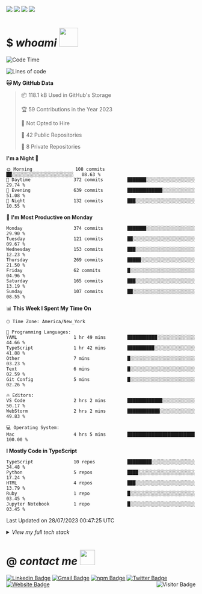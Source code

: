<a href="#"><img src="https://img.shields.io/badge/Full%20Stack-Developer-white?style=for-the-badge"></a>
<a href="#"><img src="https://img.shields.io/badge/DevOps-Engineer-white?style=for-the-badge"></a>
<a href="#"><img src="https://img.shields.io/badge/Open%20Source-Advocate-white?style=for-the-badge"></a>
<a href="#"><img src="https://img.shields.io/badge/Clean%20Code-Fanatic-white?style=for-the-badge"></a>

# $ _whoami_ <img src="https://mariajandersen.com/wp-content/uploads/2019/03/gladkunde_gif.gif" width="50">

<!--START_SECTION:waka-->
![Code Time](http://img.shields.io/badge/Code%20Time-786%20hrs%2033%20mins-blue)

![Lines of code](https://img.shields.io/badge/From%20Hello%20World%20I%27ve%20Written-1.8%20million%20lines%20of%20code-blue)

**🐱 My GitHub Data** 

> 📦 118.1 kB Used in GitHub's Storage 
 > 
> 🏆 59 Contributions in the Year 2023
 > 
> 🚫 Not Opted to Hire
 > 
> 📜 42 Public Repositories 
 > 
> 🔑 8 Private Repositories 
 > 
**I'm a Night 🦉** 

```text
🌞 Morning                108 commits         ██░░░░░░░░░░░░░░░░░░░░░░░   08.63 % 
🌆 Daytime                372 commits         ███████░░░░░░░░░░░░░░░░░░   29.74 % 
🌃 Evening                639 commits         █████████████░░░░░░░░░░░░   51.08 % 
🌙 Night                  132 commits         ███░░░░░░░░░░░░░░░░░░░░░░   10.55 % 
```
📅 **I'm Most Productive on Monday** 

```text
Monday                   374 commits         ███████░░░░░░░░░░░░░░░░░░   29.90 % 
Tuesday                  121 commits         ██░░░░░░░░░░░░░░░░░░░░░░░   09.67 % 
Wednesday                153 commits         ███░░░░░░░░░░░░░░░░░░░░░░   12.23 % 
Thursday                 269 commits         █████░░░░░░░░░░░░░░░░░░░░   21.50 % 
Friday                   62 commits          █░░░░░░░░░░░░░░░░░░░░░░░░   04.96 % 
Saturday                 165 commits         ███░░░░░░░░░░░░░░░░░░░░░░   13.19 % 
Sunday                   107 commits         ██░░░░░░░░░░░░░░░░░░░░░░░   08.55 % 
```


📊 **This Week I Spent My Time On** 

```text
🕑︎ Time Zone: America/New_York

💬 Programming Languages: 
YAML                     1 hr 49 mins        ███████████░░░░░░░░░░░░░░   44.66 % 
TypeScript               1 hr 42 mins        ██████████░░░░░░░░░░░░░░░   41.88 % 
Other                    7 mins              █░░░░░░░░░░░░░░░░░░░░░░░░   03.23 % 
Text                     6 mins              █░░░░░░░░░░░░░░░░░░░░░░░░   02.59 % 
Git Config               5 mins              █░░░░░░░░░░░░░░░░░░░░░░░░   02.26 % 

🔥 Editors: 
VS Code                  2 hrs 2 mins        █████████████░░░░░░░░░░░░   50.17 % 
WebStorm                 2 hrs 2 mins        ████████████░░░░░░░░░░░░░   49.83 % 

💻 Operating System: 
Mac                      4 hrs 5 mins        █████████████████████████   100.00 % 
```

**I Mostly Code in TypeScript** 

```text
TypeScript               10 repos            █████████░░░░░░░░░░░░░░░░   34.48 % 
Python                   5 repos             ████░░░░░░░░░░░░░░░░░░░░░   17.24 % 
HTML                     4 repos             ███░░░░░░░░░░░░░░░░░░░░░░   13.79 % 
Ruby                     1 repo              █░░░░░░░░░░░░░░░░░░░░░░░░   03.45 % 
Jupyter Notebook         1 repo              █░░░░░░░░░░░░░░░░░░░░░░░░   03.45 % 
```




 Last Updated on 28/07/2023 00:47:25 UTC
<!--END_SECTION:waka-->

<details>
  <summary><i>View my full tech stack</i></summary>

  <table>
  <tr>
    <td>syntax</td>
    <td>
      
  [![#](https://img.shields.io/badge/-JavaScript-F7DF1E?style=flat-square&logo=javascript&logoColor=black)](#) [![#](https://img.shields.io/badge/-TypeScript-007ACC?style=flat-square&logo=typescript)](#) [![#](https://img.shields.io/badge/-Python-3776AB?style=flat-square&logo=Python&logoColor=white)](#) [![#](https://img.shields.io/badge/-CSharp-00599C?style=flat-square&logo=c%20sharp)](#) [![#](https://img.shields.io/badge/-.NET-5C2D91?style=flat-square&logo=.net)](#) [![#](https://img.shields.io/badge/-Java-007396?style=flat-square&logo=java&logoColor=white)](#) [![#](https://img.shields.io/badge/-HTML5-E34F26?style=flat-square&logo=html5&logoColor=white)](#) [![#](https://img.shields.io/badge/-CSS3-1572B6?style=flat-square&logo=css3)](#) [![#](https://img.shields.io/badge/-Sass-CC6699?style=flat-square&logo=sass&logoColor=white)](#) [![#](https://img.shields.io/badge/-Markdown-black?style=flat-square&logo=markdown&logoColor=white)](#) [![#](https://img.shields.io/badge/-JSON-black?style=flat-square&logo=json&logoColor=white)](#)
      
  </td>
  </tr>
  <tr>
    <td>frontend</td>
    <td>
      
  [![#](https://img.shields.io/badge/-React-61DAFB?style=flat-square&logo=react&logoColor=black)](#) [![#](https://img.shields.io/badge/-Angular-DD0031?style=flat-square&logo=Angular)](#) [![#](https://img.shields.io/badge/-Material%20Design-757575?style=flat-square&logo=Material-Design&logoColor=white)](#) [![#](https://img.shields.io/badge/-Bootstrap-563D7C?style=flat-square&logo=bootstrap)](#) [![#](https://img.shields.io/badge/-Node.js-339933?style=flat-square&logo=Node.js&logoColor=white)](#) [![#](https://img.shields.io/badge/-Vue.js-4FC08D?style=flat-square&logo=vue.js&logoColor=white)](#) [![#](https://img.shields.io/badge/-jQuery-0769AD?style=flat-square&logo=jquery&logoColor=white)](#)
    </td>
  </tr>
  <tr>
    <td>backend</td>
    <td>
      
  [![#](https://img.shields.io/badge/-Django-092E20?style=flat-square&logo=django&logoColor=white)](#) [![#](https://img.shields.io/badge/-Flask-black?style=flat-square&logo=flask&logoColor=white)](#) [![#](https://img.shields.io/badge/-Spring-6DB33F?style=flat-square&logo=spring&logoColor=white)](#) [![#](https://img.shields.io/badge/-Ruby%20On%20Rails-CC0000?style=flat-square&logo=ruby-on-rails&logoColor=white)](#) [![#](https://img.shields.io/badge/-Swagger-85EA2D?style=flat-square&logo=swagger&logoColor=black)](#) |
    </td>
  </tr>
  <tr>
    <td>database</td>
    <td>
      
  [![#](https://img.shields.io/badge/-MongoDB-47A248?style=flat-square&logo=mongodb&logoColor=white)](#) [![#](https://img.shields.io/badge/-MySQL-4479A1?style=flat-square&logo=mysql&logoColor=white)](#) [![#](https://img.shields.io/badge/-Microsoft%20SQL%20Server-CC2927?style=flat-square&logo=microsoft-sql-server&logoColor=white)](#) [![#](https://img.shields.io/badge/-Oracle-F80000?style=flat-square&logo=oracle&logoColor=white)](#)  
    </td>
  </tr>
  <tr>
    <td>server</td>
    <td>
      
  [![#](https://img.shields.io/badge/-Digital%20Ocean-darkblue?style=flat-square&logo=digitalocean)](#) [![#](https://img.shields.io/badge/-Amazon%20AWS-232F3E?style=flat-square&logo=amazon-aws)](#) [![#](https://img.shields.io/badge/-Google%20Cloud-4285F4?style=flat-square&logo=google-cloud&logoColor=white)](#) [![#](https://img.shields.io/badge/-Red%20Hat%20Open%20Shift-EE0000?style=flat-square&logo=Red-Hat-Open-Shift)](#) [![#](https://img.shields.io/badge/-Firebase-FFCA28?style=flat-square&logo=firebase&logoColor=black)](#) [![#](https://img.shields.io/badge/-nginx-269539?style=flat-square&logo=nginx&logoColor=white)](#) [![#](https://img.shields.io/badge/-Apache-D22128?style=flat-square&logo=apache&logoColor=white)](#) 
    </td>
  </tr>
  <tr>
    <td>devops</td>
    <td>
      
  [![#](https://img.shields.io/badge/-Git-F05032?style=flat-square&logo=git&logoColor=white)](#) [![#](https://img.shields.io/badge/-GitHub-181717?style=flat-square&logo=github&logoColor=white)](#) [![#](https://img.shields.io/badge/-GitLab-FCA121?style=flat-square&logo=gitlab&logoColor=white)](#) [![#](https://img.shields.io/badge/-Jenkins-D24939?style=flat-square&logo=jenkins&logoColor=white)](#) [![#](https://img.shields.io/badge/-SonarQube-4E9BCD?style=flat-square&logo=sonarqube&logoColor=white)](#) [![#](https://img.shields.io/badge/-Subversion-809CC9?style=flat-square&logo=subversion&logoColor=white)](#) [![#](https://img.shields.io/badge/-Azure%20DevOps-0078D7?style=flat-square&logo=azure-devops&logoColor=white)](#) [![#](https://img.shields.io/badge/-Amazon%20AWS-232F3E?style=flat-square&logo=amazon-aws)](#)
    </td>
  </tr>
  <tr>
    <td>systems</td>
    <td> 
 
  [![#](https://img.shields.io/badge/-MacOS-999?style=flat-square&logo=apple&logoColor=white)](#) [![#](https://img.shields.io/badge/-Windows-0078D6?style=flat-square&logo=windows&logoColor=white)](#) [![#](https://img.shields.io/badge/-Ubuntu-E95420?style=flat-square&logo=ubuntu&logoColor=white)](#) [![#](https://img.shields.io/badge/-Debian-A81D33?style=flat-square&logo=debian&logoColor=white)](#) [![#](https://img.shields.io/badge/-Raspberry%20Pi-C51A4A?style=flat-square&logo=Raspberry-Pi)](#) [![#](https://img.shields.io/badge/-iPhone-black?style=flat-square&logo=ios&logoColor=white)](#) [![#](https://img.shields.io/badge/-Android-3DDC84?style=flat-square&logo=android&logoColor=white)](#)
    </td>
  </tr>  
  <tr>
    <td>tools</td>
    <td>
      
  [![#](https://img.shields.io/badge/-Docker-2496ED?style=flat-square&logo=docker&logoColor=white)](#) [![#](https://img.shields.io/badge/-Visual%20Studio%20Code-4E9BCD?style=flat-square&logo=visual-studio-code&logoColor=white)](#) [![#](https://img.shields.io/badge/-Visual%20Studio-5C2D91?style=flat-square&logo=visual-studio&logoColor=white)](#) [![#](https://img.shields.io/badge/-SonarLint-CC2026?style=flat-square&logo=sonarlint&logoColor=white)](#) [![#](https://img.shields.io/badge/-WebStorm-black?style=flat-square&logo=webstorm&logoColor=white)](#) [![#](https://img.shields.io/badge/-IntelliJ%20IDEA-black?style=flat-square&logo=intellij-idea&logoColor=white)](#) [![#](https://img.shields.io/badge/-PyCharm-black?style=flat-square&logo=pycharm&logoColor=white)](#) [![#](https://img.shields.io/badge/-Eclipse%20IDE-2C2255?style=flat-square&logo=eclipse-ide&logoColor=white)](#) [![#](https://img.shields.io/badge/-Atom-66595C?style=flat-square&logo=atom&logoColor=white)](#) [![#](https://img.shields.io/badge/-Jupyter-F37626?style=flat-square&logo=jupyter&logoColor=white)](#) [![#](https://img.shields.io/badge/-Postman-FF6C37?style=flat-square&logo=postman&logoColor=white)](#) [![#](https://img.shields.io/badge/-Apache%20Maven-C71A36?style=flat-square&logo=apache-maven&logoColor=white)](#) [![#](https://img.shields.io/badge/-Gradle-02303A?style=flat-square&logo=gradle&logoColor=white)](#) [![#](https://img.shields.io/badge/-Dynatrace-1496FF?style=flat-square&logo=dynatrace&logoColor=white)](#) [![#](https://img.shields.io/badge/-Lighthouse-F44B21?style=flat-square&logo=lighthouse&logoColor=white)](#) [![#](https://img.shields.io/badge/-Powershell-5391FE?style=flat-square&logo=powershell&logoColor=white)](#) [![#](https://img.shields.io/badge/-Vagrant-1563FF?style=flat-square&logo=vagrant&logoColor=white)](#) [![#](https://img.shields.io/badge/-Homebrew-FBB040?style=flat-square&logo=homebrew&logoColor=black)](#) [![#](https://img.shields.io/badge/-NuGet-004880?style=flat-square&logo=nuget&logoColor=white)](#) [![#](https://img.shields.io/badge/-npm-CB3837?style=flat-square&logo=npm&logoColor=white)](#) [![#](https://img.shields.io/badge/-Rally-CC092F?style=flat-square&logo=broadcom&logoColor=white)](#)  
    </td>
  </tr>
  </table>
</details>

# @ _contact me_ <img src="https://infoodmarketing.com/wp-content/uploads/2017/02/InboxSmall3.gif" width="40"></img>

<a href="https://linkedin.com/in/brignano"><img src="https://img.shields.io/badge/-brignano-white?style=flat-square&logo=Linkedin&logoColor=0077B5&link=https://linkedin.com/in/brignano" alt="Linkedin Badge"></img></a>
<a href="mailto:hi@brignano.io"><img src="https://img.shields.io/badge/-hi@brignano.io-white?style=flat-square&logo=Gmail&link=mailto:hi@brignano.io" alt="Gmail Badge"></img></a>
<a href="https://www.npmjs.com/package/brignano"><img src="https://img.shields.io/badge/-npx%20brignano-white?style=flat-square&logo=npm&logoColor=grey&link=https://www.npmjs.com/package/brignano" alt="npm Badge"></img></a>
<a href="https://twitter.com/brignano_"><img src="https://img.shields.io/badge/-@brignano__-white?style=flat-square&logo=twitter&link=https://twitter.com/brignano_" alt="Twitter Badge"></img></a>
<a href="https://brignano.io"><img src="https://img.shields.io/badge/-brignano.io-white?style=flat-square&logo=Google-Chrome&link=https://brignano.io" alt="Website Badge"></img></a>
<img align="right" src="https://visitor-badge.laobi.icu/badge?page_id=brignano.brignano" alt="Visitor Badge"></img>

